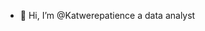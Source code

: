- 👋 Hi, I’m @Katwerepatience
a data analyst 

<!---
Katwerepatience/Katwerepatience is a ✨ special ✨ repository because its `README.md` (this file) appears on your GitHub profile.
You can click the Preview link to take a look at your changes.
--->
